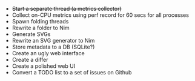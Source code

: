 * ~~Start a separate thread (a metrics collector)~~
* Collect on-CPU metrics using perf record for 60 secs for all processes
* Spawn folding threads
* Rewrite a folder to Nim
* Generate SVGs
* Rewrite an SVG generator to Nim
* Store metadata to a DB (SQLite?)
* Create an ugly web interface
* Create a differ
* Create a polished web UI
* Convert a TODO list to a set of issues on Github
